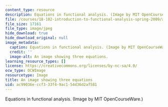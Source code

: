 ```yaml
---
content_type: resource
description: Equations in functional analysis. (Image by MIT OpenCourseWare.)
file: /courses/18-102-introduction-to-functional-analysis-spring-2009/ac99036eccf333f49ac154d36d2af581_18-102s09.jpg
file_size: 17161
file_type: image/jpeg
hide_download: true
hide_download_original: null
image_metadata:
  caption: Equations in functional analysis. (Image by MIT OpenCourseWare.)
  credit: ''
  image-alt: An image showing three equations.
learning_resource_types: []
license: https://creativecommons.org/licenses/by-nc-sa/4.0/
ocw_type: OCWImage
resourcetype: Image
title: An image showing three equations
uid: ac99036e-ccf3-33f4-9ac1-54d36d2af581
---
```

Equations in functional analysis. (Image by MIT OpenCourseWare.)